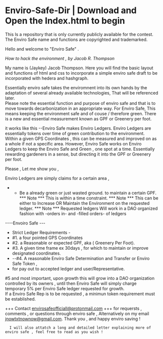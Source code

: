 # Enviro-Safe-Dir  | Download and Open the Index.html to begin
This Is a repository that is only currently publicly available for the contest.     The Enviro Safe name and functions are copyrighted and trademarked. 

Hello and welcome to "Enviro Safe" . 

<i> How to hack the environment , by Jacob R. Thompson </i>

My name is (Jaykey) Jacob Thompson. Here you will find the basic layout and functions of html and css to incorporate a simple enviro safe draft to be incorporated with hedera and hashgraph.  

Essentially enviro safe takes the enviromnent into its own hands by the adaptation of several already available technologies, That will be referenced later.  
Please note the essential function and purpose of enviro safe and that is to move towards decarbonization in an appropriate way. For Enviro Safe, This means keeping the environment safe and of couse / therefore green. 
There is a new and essential measurement known as GPF or Greenery per foot.  

it works like this --Enviro Safe makes Enviro Ledgers. Enviro Ledgers are essentially tokens over time of green contribution to the environment.  Within a given GPS Coordinates , this can be measured and improved on as a whole if not a specific area. 
However, Enviro Safe works on Enviro Ledgers to keep the Enviro Safe and Green , one spot at a time. 
Essentially rewarding gardeners in a sense, but directing it into the GPF or Greenery per foot. 

Please , Let me show you ,  

Enviro Ledgers are simply claims for a certain area , 
 - - Be a already green or just wasted ground.
 to maintain a certain GPF.   
 *** Note *** This is within a time constraint. 
 *** Note *** This can be either to Increase OR Maintain the Environment on the requested ledger.
 *** Note *** Requested ledgers Will work in a DAO organized fashion with 
 -orders in- and -filled orders- of ledgers
 
 ----Envoiro Safe ---
 - Strict Ledger Requirements -
 - #1. a four pointed GPS Coordinates
 - #2. a Reasonable or expected GPF,  aka ( Greenery Per Foot).
 - #3. A given time frame ex 30days , for which to maintain or improve designated coordinates.
 - --#4. A reasonable Enviro Safe Determination and Transfer or Enviro Safe Token ,
 - for pay out to accepted ledger and user/Representative.

#5 and most important, upon growth this will grow into a DAO organization controlled by its owners , until then Enviro Safe
will simply charge temporary 5% per Enviro Safe ledger requested for growth.  
If a Enviro Safe Rep is to be requested , a minimun token requirement must be established. 

+++ Contact envirosafeofficiall@protonmail.com +++ for requersts , comments , or questions through enviro safe , 
Alternatively on my email jnowtxtnownow@gmail.com. 
Thank you , and happy enviro saving ! 
      
      
      
      I will also attatch a long and detailed letter explaining more of enviro safe , feel free to read as you wish !  
      
